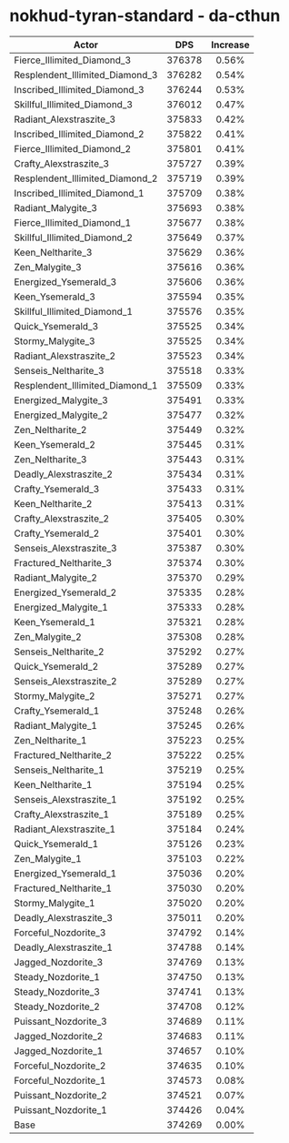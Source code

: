 # nokhud-tyran-standard - da-cthun
| Actor | DPS | Increase |
|---|:---:|:---:|
|Fierce_Illimited_Diamond_3|376378|0.56%|
|Resplendent_Illimited_Diamond_3|376282|0.54%|
|Inscribed_Illimited_Diamond_3|376244|0.53%|
|Skillful_Illimited_Diamond_3|376012|0.47%|
|Radiant_Alexstraszite_3|375833|0.42%|
|Inscribed_Illimited_Diamond_2|375822|0.41%|
|Fierce_Illimited_Diamond_2|375801|0.41%|
|Crafty_Alexstraszite_3|375727|0.39%|
|Resplendent_Illimited_Diamond_2|375719|0.39%|
|Inscribed_Illimited_Diamond_1|375709|0.38%|
|Radiant_Malygite_3|375693|0.38%|
|Fierce_Illimited_Diamond_1|375677|0.38%|
|Skillful_Illimited_Diamond_2|375649|0.37%|
|Keen_Neltharite_3|375629|0.36%|
|Zen_Malygite_3|375616|0.36%|
|Energized_Ysemerald_3|375606|0.36%|
|Keen_Ysemerald_3|375594|0.35%|
|Skillful_Illimited_Diamond_1|375576|0.35%|
|Quick_Ysemerald_3|375525|0.34%|
|Stormy_Malygite_3|375525|0.34%|
|Radiant_Alexstraszite_2|375523|0.34%|
|Senseis_Neltharite_3|375518|0.33%|
|Resplendent_Illimited_Diamond_1|375509|0.33%|
|Energized_Malygite_3|375491|0.33%|
|Energized_Malygite_2|375477|0.32%|
|Zen_Neltharite_2|375449|0.32%|
|Keen_Ysemerald_2|375445|0.31%|
|Zen_Neltharite_3|375443|0.31%|
|Deadly_Alexstraszite_2|375434|0.31%|
|Crafty_Ysemerald_3|375433|0.31%|
|Keen_Neltharite_2|375413|0.31%|
|Crafty_Alexstraszite_2|375405|0.30%|
|Crafty_Ysemerald_2|375401|0.30%|
|Senseis_Alexstraszite_3|375387|0.30%|
|Fractured_Neltharite_3|375374|0.30%|
|Radiant_Malygite_2|375370|0.29%|
|Energized_Ysemerald_2|375335|0.28%|
|Energized_Malygite_1|375333|0.28%|
|Keen_Ysemerald_1|375321|0.28%|
|Zen_Malygite_2|375308|0.28%|
|Senseis_Neltharite_2|375292|0.27%|
|Quick_Ysemerald_2|375289|0.27%|
|Senseis_Alexstraszite_2|375289|0.27%|
|Stormy_Malygite_2|375271|0.27%|
|Crafty_Ysemerald_1|375248|0.26%|
|Radiant_Malygite_1|375245|0.26%|
|Zen_Neltharite_1|375223|0.25%|
|Fractured_Neltharite_2|375222|0.25%|
|Senseis_Neltharite_1|375219|0.25%|
|Keen_Neltharite_1|375194|0.25%|
|Senseis_Alexstraszite_1|375192|0.25%|
|Crafty_Alexstraszite_1|375189|0.25%|
|Radiant_Alexstraszite_1|375184|0.24%|
|Quick_Ysemerald_1|375126|0.23%|
|Zen_Malygite_1|375103|0.22%|
|Energized_Ysemerald_1|375036|0.20%|
|Fractured_Neltharite_1|375030|0.20%|
|Stormy_Malygite_1|375020|0.20%|
|Deadly_Alexstraszite_3|375011|0.20%|
|Forceful_Nozdorite_3|374792|0.14%|
|Deadly_Alexstraszite_1|374788|0.14%|
|Jagged_Nozdorite_3|374769|0.13%|
|Steady_Nozdorite_1|374750|0.13%|
|Steady_Nozdorite_3|374741|0.13%|
|Steady_Nozdorite_2|374708|0.12%|
|Puissant_Nozdorite_3|374689|0.11%|
|Jagged_Nozdorite_2|374683|0.11%|
|Jagged_Nozdorite_1|374657|0.10%|
|Forceful_Nozdorite_2|374635|0.10%|
|Forceful_Nozdorite_1|374573|0.08%|
|Puissant_Nozdorite_2|374521|0.07%|
|Puissant_Nozdorite_1|374426|0.04%|
|Base|374269|0.00%|
